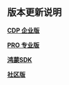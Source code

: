 ## 版本更新说明

 [**CDP 企业版**](/changelog/cdp.md)

 [**PRO 专业版**](/changelog/pro.md)

 [**鸿蒙SDK**](/changelog/hmsdk.md)

 [**社区版**](/changelog/community.md)
